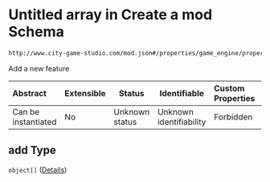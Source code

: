 # Untitled array in Create a mod Schema

```txt
http://www.city-game-studio.com/mod.json#/properties/game_engine/properties/add
```

Add a new feature


| Abstract            | Extensible | Status         | Identifiable            | Custom Properties | Additional Properties | Access Restrictions | Defined In                                                                 |
| :------------------ | ---------- | -------------- | ----------------------- | :---------------- | --------------------- | ------------------- | -------------------------------------------------------------------------- |
| Can be instantiated | No         | Unknown status | Unknown identifiability | Forbidden         | Allowed               | none                | [generic.schema.json\*](../out/generic.schema.json "open original schema") |

## add Type

`object[]` ([Details](generic-properties-game_engine-properties-add-items.md))
